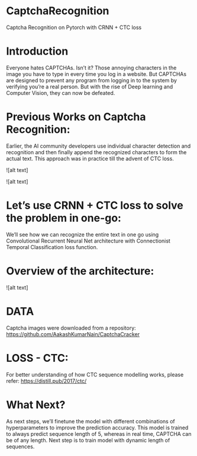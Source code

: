 # CaptchaRecognition
Captcha Recognition on Pytorch with CRNN + CTC loss

# Introduction
Everyone hates CAPTCHAs. Isn’t it? Those annoying characters in the image you have to type in every time you log in a website. But CAPTCHAs are designed to prevent any program from logging in to the system by verifying you’re a real person. But with the rise of Deep learning and Computer Vision, they can now be defeated. 

# Previous Works on Captcha Recognition:
Earlier, the AI community developers use individual character detection and recognition and then finally append the recognized characters to form the actual text. This approach was in practice till the advent of CTC loss.

![alt text]

![alt text]

# Let’s use CRNN + CTC loss to solve the problem in one-go:
We’ll see how we can recognize the entire text in one go using Convolutional Recurrent Neural Net architecture with Connectionist Temporal Classification loss function.

# Overview of the architecture:
![alt text]

# DATA
Captcha images were downloaded from a repository: https://github.com/AakashKumarNain/CaptchaCracker

# LOSS - CTC:
For better understanding of how CTC sequence modelling works, please refer:
https://distill.pub/2017/ctc/

# What Next?
As next steps, we’ll finetune the model with different combinations of hyperparameters to improve the prediction accuracy. This model is trained to always predict sequence length of 5, whereas in real time, CAPTCHA can be of any length. Next step is to train model with dynamic length of sequences.
